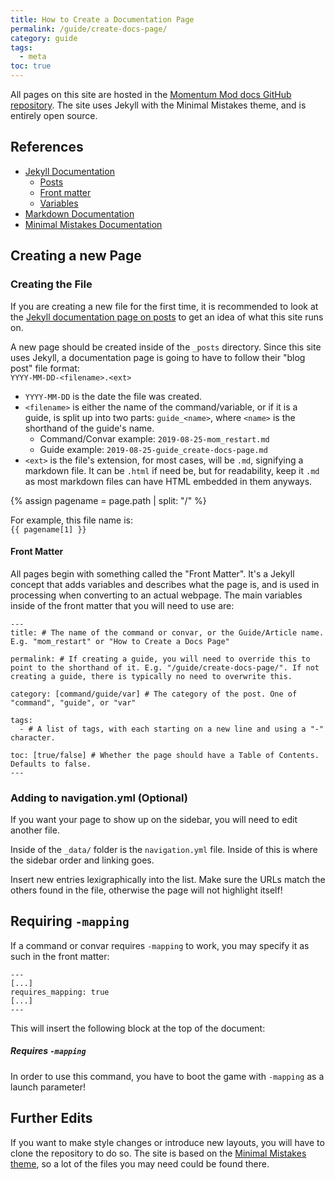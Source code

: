 ```yaml
---
title: How to Create a Documentation Page
permalink: /guide/create-docs-page/
category: guide
tags:
  - meta
toc: true
---
```


All pages on this site are hosted in the [Momentum Mod docs GitHub repository](https://github.com/momentum-mod/docs). The site uses Jekyll with the Minimal Mistakes theme, and is entirely open source.

## References
 * [Jekyll Documentation](https://jekyllrb.com/docs/)
    * [Posts](https://jekyllrb.com/docs/posts/)
    * [Front matter](https://jekyllrb.com/docs/front-matter/)
    * [Variables](https://jekyllrb.com/docs/variables/)
 * [Markdown Documentation](https://www.markdownguide.org/)
 * [Minimal Mistakes Documentation](https://mmistakes.github.io/minimal-mistakes/docs/layouts/)

## Creating a new Page

### Creating the File

<div class="note info">
    <p>
        If you are creating a new file for the first time, it is recommended to look at the <a href="https://jekyllrb.com/docs/posts/">Jekyll documentation page on posts</a> to get an idea of what this site runs on.
    </p>
</div>

A new page should be created inside of the `_posts` directory. Since this site uses Jekyll, a documentation page is going to have to follow their "blog post" file format:  
`YYYY-MM-DD-<filename>.<ext>`

 * `YYYY-MM-DD` is the date the file was created.
 * `<filename>` is either the name of the command/variable, or if it is a guide, is split up into two parts: `guide_<name>`, where `<name>` is the shorthand of the guide's name.
    * Command/Convar example: `2019-08-25-mom_restart.md`
    * Guide example: `2019-08-25-guide_create-docs-page.md`
 * `<ext>` is the file's extension, for most cases, will be `.md`, signifying a markdown file. It can be `.html` if need be, but for readability, keep it `.md` as most markdown files can have HTML embedded in them anyways.

{% assign pagename = page.path | split: "/" %}

For example, this file name is:   
<code>{{ pagename[1] }}</code>

#### Front Matter
All pages begin with something called the "Front Matter". It's a Jekyll concept that adds variables and describes what the page is, and is used in processing when converting to an actual webpage. The main variables inside of the front matter that you will need to use are:

```
---
title: # The name of the command or convar, or the Guide/Article name. E.g. "mom_restart" or "How to Create a Docs Page"

permalink: # If creating a guide, you will need to override this to point to the shorthand of it. E.g. "/guide/create-docs-page/". If not creating a guide, there is typically no need to overwrite this.

category: [command/guide/var] # The category of the post. One of "command", "guide", or "var"

tags:
  - # A list of tags, with each starting on a new line and using a "-" character.

toc: [true/false] # Whether the page should have a Table of Contents. Defaults to false.
---
```

### Adding to navigation.yml (Optional)

If you want your page to show up on the sidebar, you will need to edit another file.

Inside of the `_data/` folder is the `navigation.yml` file. Inside of this is where the sidebar order and linking goes.

Insert new entries lexigraphically into the list. Make sure the URLs match the others found in the file, otherwise the page will not highlight itself!

## Requiring `-mapping`
If a command or convar requires `-mapping` to work, you may specify it as such in the front matter:
```
---
[...]
requires_mapping: true
[...]
---
```

This will insert the following block at the top of the document:
<div class="note warning">
    <h5>Requires <code>-mapping</code></h5>
    <p>
        In order to use this command, you have to boot the game with
        <code>-mapping</code> as a launch parameter!
    </p>
</div>

## Further Edits

If you want to make style changes or introduce new layouts, you will have to clone the repository to do so. The site is based on the [Minimal Mistakes theme](https://github.com/mmistakes/minimal-mistakes), so a lot of the files you may need could be found there.